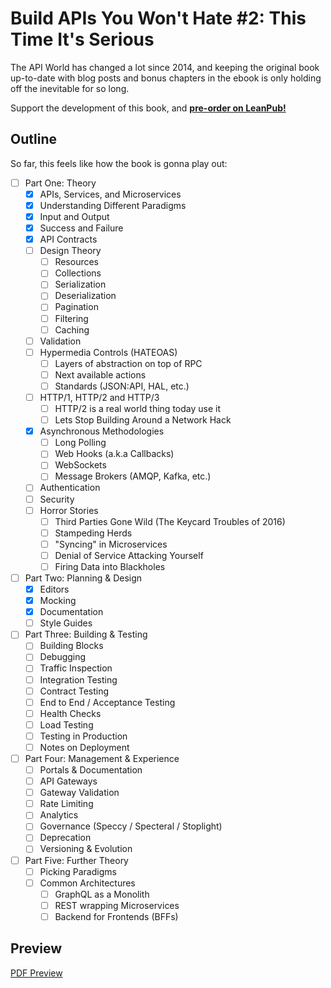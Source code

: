 # Build APIs You Won't Hate #2: This Time It's Serious

The API World has changed a lot since 2014, and keeping the original book up-to-date with blog posts and bonus chapters in the ebook is only holding off the inevitable for so long.

Support the development of this book, and [**pre-order on LeanPub!**](https://leanpub.com/build-apis-you-wont-hate-2/)

## Outline

So far, this feels like how the book is gonna play out:

- [ ] Part One: Theory
  - [x] APIs, Services, and Microservices
  - [x] Understanding Different Paradigms
  - [x] Input and Output
  - [x] Success and Failure
  - [x] API Contracts
  - [ ] Design Theory
    - [ ] Resources
    - [ ] Collections
    - [ ] Serialization
    - [ ] Deserialization
    - [ ] Pagination
    - [ ] Filtering
    - [ ] Caching
  - [ ] Validation
  - [ ] Hypermedia Controls (HATEOAS)
    - [ ] Layers of abstraction on top of RPC
    - [ ] Next available actions
    - [ ] Standards (JSON:API, HAL, etc.)
  - [ ] HTTP/1, HTTP/2 and HTTP/3
    - [ ] HTTP/2 is a real world thing today use it
    - [ ] Lets Stop Building Around a Network Hack
  - [x] Asynchronous Methodologies
    - [ ] Long Polling
    - [ ] Web Hooks (a.k.a Callbacks)
    - [ ] WebSockets
    - [ ] Message Brokers (AMQP, Kafka, etc.)
  - [ ] Authentication
  - [ ] Security
  - [ ] Horror Stories
    - [ ] Third Parties Gone Wild (The Keycard Troubles of 2016)
    - [ ] Stampeding Herds
    - [ ] "Syncing" in Microservices
    - [ ] Denial of Service Attacking Yourself
    - [ ] Firing Data into Blackholes

- [ ] Part Two: Planning & Design
  - [x] Editors
  - [x] Mocking
  - [x] Documentation
  - [ ] Style Guides

- [ ] Part Three: Building & Testing
  - [ ] Building Blocks
  - [ ] Debugging
  - [ ] Traffic Inspection
  - [ ] Integration Testing
  - [ ] Contract Testing
  - [ ] End to End / Acceptance Testing
  - [ ] Health Checks
  - [ ] Load Testing
  - [ ] Testing in Production
  - [ ] Notes on Deployment

- [ ] Part Four: Management & Experience
  - [ ] Portals & Documentation
  - [ ] API Gateways
  - [ ] Gateway Validation
  - [ ] Rate Limiting
  - [ ] Analytics
  - [ ] Governance (Speccy / Specteral / Stoplight)
  - [ ] Deprecation
  - [ ] Versioning & Evolution

- [ ] Part Five: Further Theory
  - [ ] Picking Paradigms
  - [ ] Common Architectures
    - [ ] GraphQL as a Monolith
    - [ ] REST wrapping Microservices
    - [ ] Backend for Frontends (BFFs)

## Preview

[PDF Preview](https://github.com/apisyouwonthate/book-build-apis-2/raw/master/generated/book.pdf)